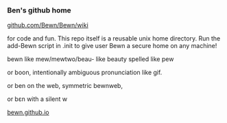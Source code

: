 ### Ben's github home
[github.com/Bewn/Bewn/wiki](https://github.com/Bewn/Bewn/wiki)


for code and fun. This repo itself is a reusable unix home directory.
Run the add-Bewn script in .init to give user Bewn a secure home on any machine!

bewn like mew/mewtwo/beau- like beauty spelled like pew

or boon, 
intentionally ambiguous pronunciation like gif.

or ben on the web, symmetric bewnweb,


or bεn with a silent w

[bewn.github.io](https://bewn.github.io)


